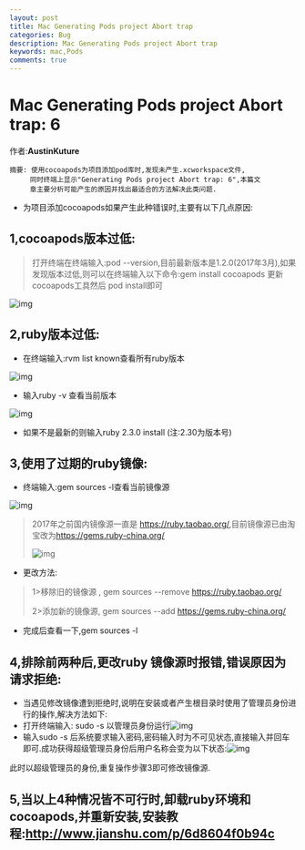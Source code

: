 ```yaml
---
layout: post
title: Mac Generating Pods project Abort trap
categories: Bug
description: Mac Generating Pods project Abort trap
keywords: mac,Pods
comments: true
---
```









# Mac Generating Pods project Abort trap: 6

作者:**AustinKuture**

```
摘要: 使用cocoapods为项目添加pod库时,发现未产生.xcworkspace文件,
     同时终端上显示"Generating Pods project Abort trap: 6",本篇文
     章主要分析可能产生的原因并找出最适合的方法解决此类问题.
```

- 为项目添加cocoapods如果产生此种错误时,主要有以下几点原因:

## 1,cocoapods版本过低:

> 打开终端在终端输入:pod --version,目前最新版本是1.2.0(2017年3月),如果发现版本过低,则可以在终端输入以下命令:gem install cocoapods 更新cocoapods工具然后 pod install即可

![img](https://static.oschina.net/uploads/space/2017/0301/164513_oA5x_2728740.png)

## 2,ruby版本过低:

- 在终端输入:rvm list known查看所有ruby版本 

![img](https://static.oschina.net/uploads/space/2017/0301/163404_bYHq_2728740.png)                             

- 输入ruby -v 查看当前版本

![img](https://static.oschina.net/uploads/space/2017/0301/163450_lQoy_2728740.png)

- 如果不是最新的则输入ruby 2.3.0 install  (注:2.30为版本号)

## 3,使用了过期的ruby镜像:

- 终端输入:gem sources -l查看当前镜像源

![img](https://static.oschina.net/uploads/space/2017/0301/163756_bzuQ_2728740.png)

> 2017年之前国内镜像源一直是 <https://ruby.taobao.org/>,目前镜像源已由淘宝改为<https://gems.ruby-china.org/>
>
> ![img](https://static.oschina.net/uploads/space/2017/0301/164048_rMB6_2728740.png)

- 更改方法:

> 1>移除旧的镜像源 , gem sources --remove https://ruby.taobao.org/
>
> 2>添加新的镜像源, gem sources --add https://gems.ruby-china.org/

- 完成后查看一下,gem sources -l

## 4,排除前两种后,更改ruby 镜像源时报错,错误原因为请求拒绝:

- 当遇见修改镜像遭到拒绝时,说明在安装或者产生根目录时使用了管理员身份进行的操作,解决方法如下:
- 打开终端输入: sudo -s 以管理员身份运行![img](https://static.oschina.net/uploads/space/2017/0301/164938_Kzt7_2728740.png)           
- 输入sudo -s 后系统要求输入密码,密码输入时为不可见状态,直接输入并回车即可.成功获得超级管理员身份后用户名称会变为以下状态:![img](https://static.oschina.net/uploads/space/2017/0301/165246_bph4_2728740.png)

此时以超级管理员的身份,重复操作步骤3即可修改镜像源.

## 5,当以上4种情况皆不可行时,卸载ruby环境和cocoapods,并重新安装,安装教程:<http://www.jianshu.com/p/6d8604f0b94c>